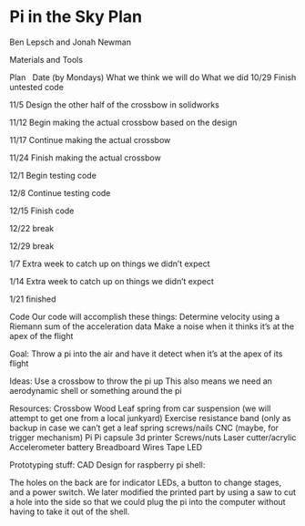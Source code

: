 # Pi in the Sky Plan
Ben Lepsch and Jonah Newman

Materials and Tools
&nbsp;

Plan
&nbsp;
Date (by Mondays)
What we think we will do
What we did
10/29
Finish untested code


11/5
Design the other half of the crossbow in solidworks


11/12
Begin making the actual crossbow based on the design


11/17
Continue making the actual crossbow


11/24
Finish making the actual crossbow


12/1
Begin testing code


12/8
Continue testing code


12/15
Finish code


12/22
break


12/29 
break


1/7
Extra week to catch up on things we didn’t expect


1/14
Extra week to catch up on things we didn’t expect


1/21
finished




Code
Our code will accomplish these things:
Determine velocity using a Riemann sum of the acceleration data
Make a noise when it thinks it’s at the apex of the flight

Goal:
Throw a pi into the air and have it detect when it’s at the apex of its flight

Ideas:
Use a crossbow to throw the pi up
This also means we need an aerodynamic shell or something around the pi

Resources:
Crossbow
Wood
Leaf spring from car suspension (we will attempt to get one from a local junkyard)
Exercise resistance band (only as backup in case we can’t get a leaf spring
screws/nails
CNC (maybe, for trigger mechanism)
Pi
Pi capsule
3d printer
Screws/nuts
Laser cutter/acrylic
Accelerometer
battery
Breadboard
Wires
Tape
LED

Prototyping stuff:
CAD Design for raspberry pi shell:

The holes on the back are for indicator LEDs, a button to change stages, and a power switch.
We later modified the printed part by using a saw to cut a hole into the side so that we could plug the pi into the computer without having to take it out of the shell.


